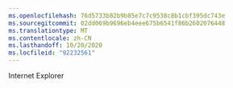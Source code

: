 ```yaml
---
ms.openlocfilehash: 76d5733b82b9b85e7c7c9538c8b1cbf395dc743e
ms.sourcegitcommit: 02dd069b9696eb4eee675b6541f86b2602076448
ms.translationtype: MT
ms.contentlocale: zh-CN
ms.lasthandoff: 10/20/2020
ms.locfileid: "92232561"
---
```

Internet Explorer